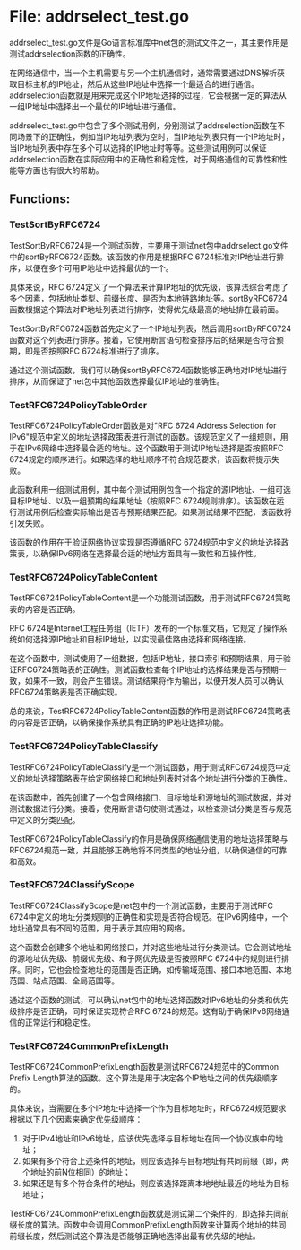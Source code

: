 # File: addrselect_test.go

addrselect_test.go文件是Go语言标准库中net包的测试文件之一，其主要作用是测试addrselection函数的正确性。

在网络通信中，当一个主机需要与另一个主机通信时，通常需要通过DNS解析获取目标主机的IP地址，然后从这些IP地址中选择一个最适合的进行通信。addrselection函数就是用来完成这个IP地址选择的过程，它会根据一定的算法从一组IP地址中选择出一个最优的IP地址进行通信。

addrselect_test.go中包含了多个测试用例，分别测试了addrselection函数在不同场景下的正确性，例如当IP地址列表为空时，当IP地址列表只有一个IP地址时，当IP地址列表中存在多个可以选择的IP地址时等等。这些测试用例可以保证addrselection函数在实际应用中的正确性和稳定性，对于网络通信的可靠性和性能等方面也有很大的帮助。

## Functions:

### TestSortByRFC6724

TestSortByRFC6724是一个测试函数，主要用于测试net包中addrselect.go文件中的sortByRFC6724函数。该函数的作用是根据RFC 6724标准对IP地址进行排序，以便在多个可用IP地址中选择最优的一个。

具体来说，RFC 6724定义了一个算法来计算IP地址的优先级，该算法综合考虑了多个因素，包括地址类型、前缀长度、是否为本地链路地址等。sortByRFC6724函数根据这个算法对IP地址列表进行排序，使得优先级最高的地址排在最前面。

TestSortByRFC6724函数首先定义了一个IP地址列表，然后调用sortByRFC6724函数对这个列表进行排序。接着，它使用断言语句检查排序后的结果是否符合预期，即是否按照RFC 6724标准进行了排序。

通过这个测试函数，我们可以确保sortByRFC6724函数能够正确地对IP地址进行排序，从而保证了net包中其他函数选择最优IP地址的准确性。



### TestRFC6724PolicyTableOrder

TestRFC6724PolicyTableOrder函数是对"RFC 6724 Address Selection for IPv6"规范中定义的地址选择政策表进行测试的函数。该规范定义了一组规则，用于在IPv6网络中选择最合适的地址。这个函数用于测试IP地址选择是否按照RFC 6724规定的顺序进行。如果选择的地址顺序不符合规范要求，该函数将提示失败。

此函数利用一组测试用例，其中每个测试用例包含一个指定的源IP地址、一组可选目标IP地址、以及一组预期的结果地址（按照RFC 6724规则排序）。该函数在运行测试用例后检查实际输出是否与预期结果匹配。如果测试结果不匹配，该函数将引发失败。

该函数的作用在于验证网络协议实现是否遵循RFC 6724规范中定义的地址选择政策表，以确保IPv6网络在选择最合适的地址方面具有一致性和互操作性。



### TestRFC6724PolicyTableContent

TestRFC6724PolicyTableContent是一个功能测试函数，用于测试RFC6724策略表的内容是否正确。

RFC 6724是Internet工程任务组（IETF）发布的一个标准文档，它规定了操作系统如何选择源IP地址和目标IP地址，以实现最佳路由选择和网络连接。

在这个函数中，测试使用了一组数据，包括IP地址，接口索引和预期结果，用于验证RFC6724策略表的正确性。测试函数检查每个IP地址的选择结果是否与预期一致，如果不一致，则会产生错误。测试结果将作为输出，以便开发人员可以确认RFC6724策略表是否正确实现。

总的来说，TestRFC6724PolicyTableContent函数的作用是测试RFC6724策略表的内容是否正确，以确保操作系统具有正确的IP地址选择功能。



### TestRFC6724PolicyTableClassify

TestRFC6724PolicyTableClassify是一个测试函数，用于测试RFC6724规范中定义的地址选择策略表在给定网络接口和地址列表时对各个地址进行分类的正确性。

在该函数中，首先创建了一个包含网络接口、目标地址和源地址的测试数据，并对测试数据进行分类。接着，使用断言语句使测试通过，以检查测试分类是否与规范中定义的分类匹配。

TestRFC6724PolicyTableClassify的作用是确保网络通信使用的地址选择策略与RFC6724规范一致，并且能够正确地将不同类型的地址分组，以确保通信的可靠和高效。



### TestRFC6724ClassifyScope

TestRFC6724ClassifyScope是net包中的一个测试函数，主要用于测试RFC 6724中定义的地址分类规则的正确性和实现是否符合规范。在IPv6网络中，一个地址通常具有不同的范围，用于表示其应用的网络。

这个函数会创建多个地址和网络接口，并对这些地址进行分类测试。它会测试地址的源地址优先级、前缀优先级、和子网优先级是否按照RFC 6724中的规则进行排序。同时，它也会检查地址的范围是否正确，如传输域范围、接口本地范围、本地范围、站点范围、全局范围等。

通过这个函数的测试，可以确认net包中的地址选择函数对IPv6地址的分类和优先级排序是否正确，同时保证实现符合RFC 6724的规范。这有助于确保IPv6网络通信的正常运行和稳定性。



### TestRFC6724CommonPrefixLength

TestRFC6724CommonPrefixLength函数是测试RFC6724规范中的Common Prefix Length算法的函数。这个算法是用于决定各个IP地址之间的优先级顺序的。

具体来说，当需要在多个IP地址中选择一个作为目标地址时，RFC6724规范要求根据以下几个因素来确定优先级顺序：

1. 对于IPv4地址和IPv6地址，应该优先选择与目标地址在同一个协议族中的地址；
2. 如果有多个符合上述条件的地址，则应该选择与目标地址有共同前缀（即，两个地址的前N位相同）的地址；
3. 如果还是有多个符合条件的地址，则应该选择距离本地地址最近的地址为目标地址；

TestRFC6724CommonPrefixLength函数就是测试第二个条件的，即选择共同前缀长度的算法。函数中会调用CommonPrefixLength函数来计算两个地址的共同前缀长度，然后测试这个算法是否能够正确地选择出最有优先级的地址。



